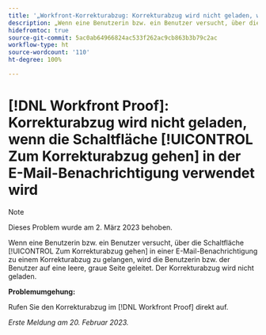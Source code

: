 ```yaml
---
title: '„Workfront-Korrekturabzug: Korrekturabzug wird nicht geladen, wenn die Schaltfläche ‚Zum Korrekturabzug gehen‘ in der E-Mail-Benachrichtigung verwendet wird“'
description: „Wenn eine Benutzerin bzw. ein Benutzer versucht, über die Schaltfläche ‚Zum Korrekturabzug gehen‘ in einer E-Mail-Benachrichtigung zu einem Korrekturabzug zu gelangen, wird die Benutzerin bzw. der Benutzer auf eine leere, graue Seite geleitet. Der Korrekturabzug wird nicht geladen.“
hidefromtoc: true
source-git-commit: 5ac0ab64966824ac533f262ac9cb863b3b79c2ac
workflow-type: ht
source-wordcount: '110'
ht-degree: 100%

---
```



# [!DNL Workfront Proof]: Korrekturabzug wird nicht geladen, wenn die Schaltfläche [!UICONTROL Zum Korrekturabzug gehen] in der E-Mail-Benachrichtigung verwendet wird

>[!NOTE]
>
>Dieses Problem wurde am 2. März 2023 behoben.

Wenn eine Benutzerin bzw. ein Benutzer versucht, über die Schaltfläche [!UICONTROL Zum Korrekturabzug gehen] in einer E-Mail-Benachrichtigung zu einem Korrekturabzug zu gelangen, wird die Benutzerin bzw. der Benutzer auf eine leere, graue Seite geleitet. Der Korrekturabzug wird nicht geladen.

**Problemumgehung:**

Rufen Sie den Korrekturabzug im [!DNL Workfront Proof] direkt auf.

_Erste Meldung am 20. Februar 2023._

